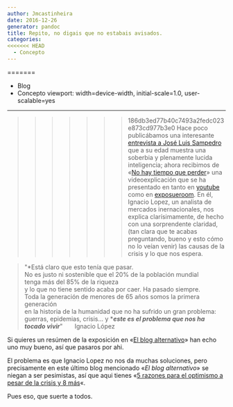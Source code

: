 ```yaml
---
author: Jmcastinheira
date: 2016-12-26
generator: pandoc
title: Repito, no digais que no estabais avisados.
categories:
<<<<<<< HEAD
  - Concepto
---
```


=======
  - Blog
- Concepto
viewport: width=device-width, initial-scale=1.0, user-scalable=yes
---



>>>>>>> 186db3ed77b40c7493a2fedc023e873cd977b3e0
Hace poco publicábamos una interesante [entrevista a José Luis
Sampedro](http://entelequia.bligoo.com/content/view/441290/No-digais-que-no-estabais-avisados.html)
que a su edad muestra una soberbia y plenamente lucida inteligencia;
ahora recibimos de «[No hay tiempo que
perder](http://notime-towaste.blogspot.com/2009/05/un-hombre-sencillo-que-explica-cosas.html)»
una videoexplicación que se ha presentado en tanto en
[youtube](http://www.youtube.com/watch?v=XTYdk2Z18-k&eurl=http://www.elblogalternativo.com/%3Fp%3D7564%26preview%3Dtrue&feature=player_embedded)
como en
[exposueroom](http://exposureroom.com/members/ilopezlorenzo.aspx/assets/3a55db03214a4c3fb636d0a610caa708/).
En él, Ignacio Lopez, un analista de mercados inernacionales, nos
explica clarísimamente, de hecho con una sorprendente claridad, (tan
clara que te acabas preguntando, bueno y esto cómo no lo veían venir)
las causas de la crisis y lo que nos espera.

> "*Está claro que esto tenía que pasar.\
> No es justo ni sostenible que el 20% de la población mundial\
> tenga más del 85% de la riqueza\
> y lo que no tiene sentido acaba por caer. Ha pasado siempre.\
> Toda la generación de menores de 65 años somos la primera generación\
> en la historia de la humanidad que no ha sufrido un gran problema:\
> guerras, epidemias, crisis... y ****este es el problema que nos ha
> tocado vivir***"       Ignacio López

Si quieres un resúmen de la exposición en «[El blog
alternativo](http://www.elblogalternativo.com/?p=7564&preview=true)» han
echo uno muy bueno, así que pasaros por ahi.

El problema es que Ignacio Lopez no nos da muchas soluciones, pero
precisamente en este último blog mencionado «*El blog alternativo*» se
niegan a ser pesimistas, así que aqui tienes «[5 razones para el
optimismo a pesar de la crisis y 8
más](http://www.elblogalternativo.com/2009/02/08/5-razones-para-el-optimismo-a-pesar-de-la-crisis-y-8-mas/)«.

Pues eso, que suerte a todos.
